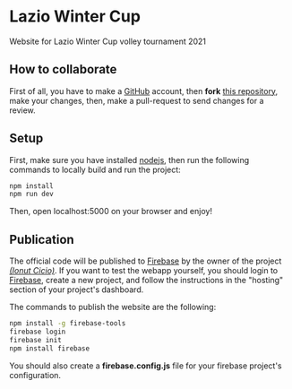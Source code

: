 # Lazio Winter Cup
Website for Lazio Winter Cup volley tournament 2021

## How to collaborate
First of all, you have to make a [GitHub](https://github.com/) account,
then **fork** [this repository](https://github.com/CuriousCI/lazio-winter-cup), make your changes, then, make a pull-request to send 
changes for a review.
## Setup
First, make sure you have installed [nodejs](https://nodejs.dev/), then
run the following commands to locally build and run the project:
```bash
npm install
npm run dev
```
Then, open localhost:5000 on your browser and enjoy!

## Publication
The official code will be published to 
[Firebase](https://firebase.google.com/) 
by the owner of the project 
[*(Ionut Cicio)*](https://github.com/CuriousCI). If you want to test 
the webapp yourself, you should login to 
[Firebase](https://firebase.google.com/), create a new project, and 
follow the instructions in the "hosting" section of your project's 
dashboard. 

The commands to publish the website are the following:

```bash
npm install -g firebase-tools
firebase login
firebase init
npm install firebase
```

You should also create a **firebase.config.js** file for your 
firebase project's configuration.
